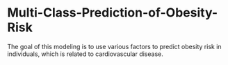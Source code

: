 # Multi-Class-Prediction-of-Obesity-Risk
The goal of this modeling is to use various factors to predict obesity risk in individuals, which is related to cardiovascular disease.
